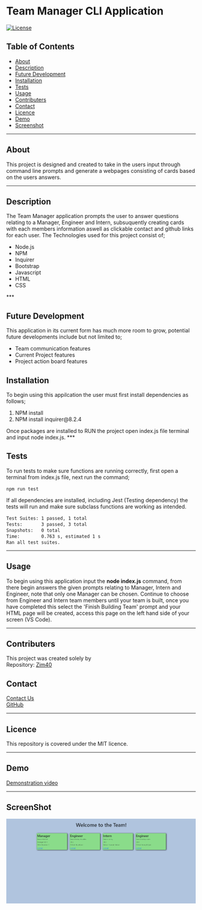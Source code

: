 # Team Manager CLI Application <br>
[![License](https://img.shields.io/badge/License-MIT-blue.svg)](https://opensource.org/licenses/MIT)

## Table of Contents

 - [About](#about)
 - [Description](#description)
 - [Future Development](#futuredevelopment)
 - [Installation](#installation)
 - [Tests](#tests)
 - [Usage](#usage)
 - [Contributers](#contributers)
 - [Contact](#contact)
 - [Licence](#licence)
 - [Demo](#demo)
 - [Screenshot](#screenshot)
***
## About

This project is designed and created to take in the users input through command line prompts and generate a webpages consisting of cards based on the users answers.
***
## Description
The Team Manager application prompts the user to answer questions relating to a Manager, Engineer and Intern, subsuquently creating cards with each members information aswell as clickable contact and github links for each user. 
The Technologies used for this project consist of;
<ul>
    <li>Node.js</li>
    <li>NPM</li>
    <li>Inquirer</li>
    <li>Bootstrap</li>
    <li>Javascript</li>
    <li>HTML</li>
    <li>CSS</li>
</ul>
***

## Future Development
This application in its current form has much more room to grow, potential future developments include but not limited to;
<ul>
<li>Team communication features</li>
<li>Current Project features</li>
<li>Project action board features</li>
</ul>

## Installation
To begin using this appilcation the user must first install dependencies as follows;
<ol>
<li>NPM install</li>
<li>NPM install inquirer@8.2.4</li>
</ol>
Once packages are installed to RUN the project open index.js file terminal and input node index.js.
***

## Tests
To run tests to make sure functions are running correctly, first open a terminal from index.js file, next run the command;
``` shell
npm run test
```
If all dependencies are installed, including Jest (Testing dependency) the tests will run and make sure subclass functions are working as intended. 
``` shell
Test Suites: 1 passed, 1 total
Tests:       3 passed, 3 total
Snapshots:   0 total
Time:        0.763 s, estimated 1 s
Ran all test suites.
```
***

## Usage
To begin using this application input the **node index.js** command, from there begin answers the given prompts relating to Manager, Intern and Engineer, note that only one Manager can be chosen. Continue to choose from Engineer and Intern team members until your team is built, once you have completed this select the 'Finish Building Team' prompt and your HTML page will be created, access this page on the left hand side of your screen (VS Code).
***
## Contributers

This project was created solely by<br>
Repository: [Zim40](https://github.com/Zim40/Team-Manager-CLI-Application)

## Contact
[Contact Us](mailto:michaelm810129@gmail.com)<br>
[GitHub](https://github.com/Zim40)
***
## Licence
This repository is covered under the MIT licence.
***
## Demo
[Demonstration video](https://drive.google.com/file/d/1Uqt_EwCM-sUxlgE_zui0_WqeWSXXqoMo/view)
***
## ScreenShot
!["screenshot"](./style/projectScreenshot.png)
